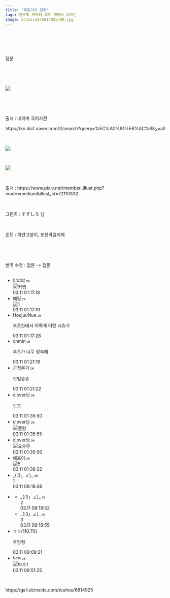 ```yaml
---
title: "후토이치 만화"
tags: 웹코믹 캐릭터_후토 캐릭터_이치린
image: dcinside/6814925/00.jpg
---
```

<div class="article">
<div style="overflow:hidden;">
<p><br/></p><p><br/></p><p>접문 </p><p><br/></p><p style="text-align: left;"><br/></p><p><img src="{{ site.nasurl }}/dcinside/6814925/001.jpg"/><br/></p><p><br/></p><p><br/></p><p>출처 : 네이버 국어사전</p><p>https://ko.dict.naver.com/#/search?query=%EC%A0%91%EB%AC%B8⦥=all<br/></p><p><br/></p><p style="text-align: left;"><img src="{{ site.nasurl }}/dcinside/6814925/002.jpg"/></p><p><br/></p><p style="text-align: left;"><img src="{{ site.nasurl }}/dcinside/6814925/003.jpg"/></p><p style="text-align: left;"><br/></p><p style="text-align: left;">출처 : https://www.pixiv.net/member_illust.php?mode=medium&amp;illust_id=72110332</p><p style="text-align: left;"><br/></p><p style="text-align: left;">그린이 : すずしろ 님</p><p style="text-align: left;"><br/></p><p style="text-align: left;">폰트 : 하얀고양이, 포천막걸리체</p><p><br/></p><p><br/></p><p>번역 수정 : 접분 -&gt; 접문</p> </div></div><div class="comment"><ul class="cmt_list"><li class="ub-content" id="comment_li_16895841"><div class="cmt_info clear" data-article-no="6814925" data-no="16895841" data-rcnt="0"><div class="cmt_nickbox"><span class="gall_writer ub-writer" data-ip="" data-nick="야퍄퍄" data-uid="bluecandy12"><span class="nickname in" title="야퍄퍄">야퍄퍄</span><a class="writer_nikcon"><img alt="갤로그로 이동합니다." border="0" height="11" onclick="window.open('//gallog.dcinside.com/bluecandy12');" src="https://nstatic.dcinside.com/dc/w/images/nik.gif" style="margin-left:2px;cursor:pointer;" title="bluecandy** : 갤로그로 이동합니다." width="12"/></a></span></div><div class="clear cmt_txtbox btn_reply_write_all"><div class="comment_dccon clear"><div class="coment_dccon_img"><img alt="커엽" class="written_dccon" conalt="커엽" src="https://dcimg5.dcinside.com/dccon.php?no=62b5df2be09d3ca567b1c5bc12d46b394aa3b1058c6e4d0ca41648b65fec206edcb0cc9f46001937155477ed09f02049ba53e00c1e8377a13c329eaf9505b4552c2dba32cdb110" title="커엽"/></div><div class="coment_dccon_info clear dccon_over_box" onmouseout="dccon_btn_over(this);" onmouseover="dccon_btn_over(this);" style="display:none;"><span class="over_alt"></span><button class="btn_dccon_infoview div_package" data-type="comment" onclick="dccon_btn_click();" reqpath="/dccon" type="button">디시콘 보기</button></div></div></div><div class="fr clear"><span class="date_time">03.11 01:17:18</span></div></div></li><li class="ub-content" id="comment_li_16895843"><div class="cmt_info clear" data-article-no="6814925" data-no="16895843" data-rcnt="0"><div class="cmt_nickbox"><span class="gall_writer ub-writer" data-ip="" data-nick="메링" data-uid="kocom"><span class="nickname in" title="메링">메링</span><a class="writer_nikcon"><img alt="갤로그로 이동합니다." border="0" height="11" onclick="window.open('//gallog.dcinside.com/kocom');" src="https://nstatic.dcinside.com/dc/w/images/nik.gif" style="margin-left:2px;cursor:pointer;" title="koc** : 갤로그로 이동합니다." width="12"/></a></span></div><div class="clear cmt_txtbox btn_reply_write_all"><div class="comment_dccon clear"><div class="coment_dccon_img"><img alt="1" class="written_dccon" conalt="1" src="https://dcimg5.dcinside.com/dccon.php?no=62b5df2be09d3ca567b1c5bc12d46b394aa3b1058c6e4d0ca41648b65ceb276e257f50934e7faee8fbf6a87f7445b902249a4f8ba3e2dd8fddae6e775c26e43676b243" title="1"/></div><div class="coment_dccon_info clear dccon_over_box" onmouseout="dccon_btn_over(this);" onmouseover="dccon_btn_over(this);" style="display:none;"><span class="over_alt"></span><button class="btn_dccon_infoview div_package" data-type="comment" onclick="dccon_btn_click();" reqpath="/dccon" type="button">디시콘 보기</button></div></div></div><div class="fr clear"><span class="date_time">03.11 01:17:19</span></div></div></li><li class="ub-content" id="comment_li_16895844"><div class="cmt_info clear" data-article-no="6814925" data-no="16895844" data-rcnt="0"><div class="cmt_nickbox"><span class="gall_writer ub-writer" data-ip="" data-nick="HoujuuNue" data-uid="kgkg300"><span class="nickname in" title="HoujuuNue">HoujuuNue</span><a class="writer_nikcon"><img alt="갤로그로 이동합니다." border="0" height="11" onclick="window.open('//gallog.dcinside.com/kgkg300');" src="https://nstatic.dcinside.com/dc/w/images/fix_nik.gif" style="margin-left:2px;cursor:pointer;" title="kgkg3** : 갤로그로 이동합니다." width="12"/></a></span></div><div class="clear cmt_txtbox btn_reply_write_all"><p class="usertxt ub-word">후토한테서 어떡게 이런 시츄가</p></div><div class="fr clear"><span class="date_time">03.11 01:17:28</span></div></div></li><li class="ub-content" id="comment_li_16895850"><div class="cmt_info clear" data-article-no="6814925" data-no="16895850" data-rcnt="0"><div class="cmt_nickbox"><span class="gall_writer ub-writer" data-ip="" data-nick="chmin" data-uid="ub40min"><span class="nickname in" title="chmin">chmin</span><a class="writer_nikcon"><img alt="갤로그로 이동합니다." border="0" height="11" onclick="window.open('//gallog.dcinside.com/ub40min');" src="https://nstatic.dcinside.com/dc/w/images/nik.gif" style="margin-left:2px;cursor:pointer;" title="ub40m** : 갤로그로 이동합니다." width="12"/></a></span></div><div class="clear cmt_txtbox btn_reply_write_all"><p class="usertxt ub-word">후토가 너무 성숙해</p></div><div class="fr clear"><span class="date_time">03.11 01:21:19</span></div></div></li><li class="ub-content" id="comment_li_16895851"><div class="cmt_info clear" data-article-no="6814925" data-no="16895851" data-rcnt="0"><div class="cmt_nickbox"><span class="gall_writer ub-writer" data-ip="" data-nick="근접무기" data-uid="rjsndjss"><span class="nickname in" title="근접무기">근접무기</span><a class="writer_nikcon"><img alt="갤로그로 이동합니다." border="0" height="11" onclick="window.open('//gallog.dcinside.com/rjsndjss');" src="https://nstatic.dcinside.com/dc/w/images/fix_nik.gif" style="margin-left:2px;cursor:pointer;" title="rjsndj** : 갤로그로 이동합니다." width="12"/></a></span></div><div class="clear cmt_txtbox btn_reply_write_all"><p class="usertxt ub-word">보빔츄츄</p></div><div class="fr clear"><span class="date_time">03.11 01:21:22</span></div></div></li><li class="ub-content" id="comment_li_16895891"><div class="cmt_info clear" data-article-no="6814925" data-no="16895891" data-rcnt="0"><div class="cmt_nickbox"><span class="gall_writer ub-writer" data-ip="" data-nick="clover님" data-uid="doevets"><span class="nickname in" title="clover님">clover님</span><a class="writer_nikcon"><img alt="갤로그로 이동합니다." border="0" height="11" onclick="window.open('//gallog.dcinside.com/doevets');" src="https://nstatic.dcinside.com/dc/w/images/fix_nik.gif" style="margin-left:2px;cursor:pointer;" title="doeve** : 갤로그로 이동합니다." width="12"/></a></span></div><div class="clear cmt_txtbox btn_reply_write_all"><p class="usertxt ub-word">토호</p></div><div class="fr clear"><span class="date_time">03.11 01:35:50</span></div></div></li><li class="ub-content" id="comment_li_16895892"><div class="cmt_info clear" data-article-no="6814925" data-no="16895892" data-rcnt="0"><div class="cmt_nickbox"><span class="gall_writer ub-writer" data-ip="" data-nick="clover님" data-uid="doevets"><span class="nickname in" title="clover님">clover님</span><a class="writer_nikcon"><img alt="갤로그로 이동합니다." border="0" height="11" onclick="window.open('//gallog.dcinside.com/doevets');" src="https://nstatic.dcinside.com/dc/w/images/fix_nik.gif" style="margin-left:2px;cursor:pointer;" title="doeve** : 갤로그로 이동합니다." width="12"/></a></span></div><div class="clear cmt_txtbox btn_reply_write_all"><div class="comment_dccon clear"><div class="coment_dccon_img"><img alt="플랑" class="written_dccon" conalt="플랑" src="https://dcimg5.dcinside.com/dccon.php?no=62b5df2be09d3ca567b1c5bc12d46b394aa3b1058c6e4d0ca41648b65fe2246eaf985d76bf80a5714f6b904fc48ba17cd31b67d257810da7fec109b26fe611dd2213f600a5c66b88" title="플랑"/></div><div class="coment_dccon_info clear dccon_over_box" onmouseout="dccon_btn_over(this);" onmouseover="dccon_btn_over(this);" style="display:none;"><span class="over_alt"></span><button class="btn_dccon_infoview div_package" data-type="comment" onclick="dccon_btn_click();" reqpath="/dccon" type="button">디시콘 보기</button></div></div></div><div class="fr clear"><span class="date_time">03.11 01:35:55</span></div></div></li><li class="ub-content" id="comment_li_16895893"><div class="cmt_info clear" data-article-no="6814925" data-no="16895893" data-rcnt="0"><div class="cmt_nickbox"><span class="gall_writer ub-writer" data-ip="" data-nick="clover님" data-uid="doevets"><span class="nickname in" title="clover님">clover님</span><a class="writer_nikcon"><img alt="갤로그로 이동합니다." border="0" height="11" onclick="window.open('//gallog.dcinside.com/doevets');" src="https://nstatic.dcinside.com/dc/w/images/fix_nik.gif" style="margin-left:2px;cursor:pointer;" title="doeve** : 갤로그로 이동합니다." width="12"/></a></span></div><div class="clear cmt_txtbox btn_reply_write_all"><div class="comment_dccon clear"><div class="coment_dccon_img"><img alt="요우무" class="written_dccon" conalt="요우무" src="https://dcimg5.dcinside.com/dccon.php?no=62b5df2be09d3ca567b1c5bc12d46b394aa3b1058c6e4d0ca41648b65fe2246eaf985d76bf80a5714f6b904fc48ba17cd31b67d257810da7fec109b26fe611dd2213f70ba5c66b88" title="요우무"/></div><div class="coment_dccon_info clear dccon_over_box" onmouseout="dccon_btn_over(this);" onmouseover="dccon_btn_over(this);" style="display:none;"><span class="over_alt"></span><button class="btn_dccon_infoview div_package" data-type="comment" onclick="dccon_btn_click();" reqpath="/dccon" type="button">디시콘 보기</button></div></div></div><div class="fr clear"><span class="date_time">03.11 01:35:56</span></div></div></li><li class="ub-content" id="comment_li_16895901"><div class="cmt_info clear" data-article-no="6814925" data-no="16895901" data-rcnt="0"><div class="cmt_nickbox"><span class="gall_writer ub-writer" data-ip="" data-nick="에프이" data-uid="bc6739"><span class="nickname in" title="에프이">에프이</span><a class="writer_nikcon"><img alt="갤로그로 이동합니다." border="0" height="11" onclick="window.open('//gallog.dcinside.com/bc6739');" src="https://nstatic.dcinside.com/dc/w/images/fix_nik.gif" style="margin-left:2px;cursor:pointer;" title="bc67** : 갤로그로 이동합니다." width="12"/></a></span></div><div class="clear cmt_txtbox btn_reply_write_all"><div class="comment_dccon clear"><div class="coment_dccon_img"><img alt="5" class="written_dccon" conalt="5" src="https://dcimg5.dcinside.com/dccon.php?no=62b5df2be09d3ca567b1c5bc12d46b394aa3b1058c6e4d0ca41648b65feb276eb666e917acc86b349c4d8fbf8d63cc5bbbcf47c16842083cfa0fda38523e6138f3ce250511fe76" title="5"/></div><div class="coment_dccon_info clear dccon_over_box" onmouseout="dccon_btn_over(this);" onmouseover="dccon_btn_over(this);" style="display:none;"><span class="over_alt"></span><button class="btn_dccon_infoview div_package" data-type="comment" onclick="dccon_btn_click();" reqpath="/dccon" type="button">디시콘 보기</button></div></div></div><div class="fr clear"><span class="date_time">03.11 01:38:22</span></div></div></li><li class="ub-content" id="comment_li_16896268"><div class="cmt_info clear" data-article-no="6814925" data-no="16896268" data-rcnt="2"><div class="cmt_nickbox"><span class="gall_writer ub-writer" data-ip="" data-nick="_(:3」∠)_" data-uid="opreation"><span class="nickname in" title="_(:3」∠)_">_(:3」∠)_</span><a class="writer_nikcon"><img alt="갤로그로 이동합니다." border="0" height="11" onclick="window.open('//gallog.dcinside.com/opreation');" src="https://nstatic.dcinside.com/dc/w/images/nik.gif" style="margin-left:2px;cursor:pointer;" title="opreati** : 갤로그로 이동합니다." width="12"/></a></span></div><div class="clear cmt_txtbox btn_reply_write_all"><div class="comment_dccon clear"><div class="coment_dccon_img"><span class="replace">1</span></div><div class="coment_dccon_info clear dccon_over_box" onmouseout="dccon_btn_over(this);" onmouseover="dccon_btn_over(this);" style="display:none;"><span class="over_alt"></span><button class="btn_dccon_infoview div_package" data-type="comment" onclick="dccon_btn_click();" reqpath="/dccon" type="button">디시콘 보기</button></div></div></div><div class="fr clear"><span class="date_time">03.11 08:18:46</span></div></div></li><li><div class="reply show"><div class="reply_box"><ul class="reply_list" id="reply_list_16896268"><li class="ub-content" id="reply_li_16896269"><div class="reply_info clear" data-no="16896269"><div class="cmt_nickbox"><span class="gall_writer ub-writer" data-ip="" data-nick="_(:3」∠)_" data-uid="opreation"><span class="nickname in" title="_(:3」∠)_">_(:3」∠)_</span><a class="writer_nikcon"><img alt="갤로그로 이동합니다." border="0" height="11" onclick="window.open('//gallog.dcinside.com/opreation');" src="https://nstatic.dcinside.com/dc/w/images/nik.gif" style="margin-left:2px;cursor:pointer;" title="opreati** : 갤로그로 이동합니다." width="12"/></a></span></div><div class="clear cmt_txtbox"><div class="comment_dccon clear"><div class="coment_dccon_img"><span class="replace">2</span></div><div class="coment_dccon_info clear dccon_over_box" onmouseout="dccon_btn_over(this);" onmouseover="dccon_btn_over(this);" style="display:none;"><span class="over_alt"></span><button class="btn_dccon_infoview div_package" data-type="reply" onclick="dccon_btn_click();" reqpath="/dccon" type="button">디시콘 보기</button></div></div></div><div class="fr clear"><span class="date_time">03.11 08:18:52</span></div></div></li><li class="ub-content" id="reply_li_16896270"><div class="reply_info clear" data-no="16896270"><div class="cmt_nickbox"><span class="gall_writer ub-writer" data-ip="" data-nick="_(:3」∠)_" data-uid="opreation"><span class="nickname in" title="_(:3」∠)_">_(:3」∠)_</span><a class="writer_nikcon"><img alt="갤로그로 이동합니다." border="0" height="11" onclick="window.open('//gallog.dcinside.com/opreation');" src="https://nstatic.dcinside.com/dc/w/images/nik.gif" style="margin-left:2px;cursor:pointer;" title="opreati** : 갤로그로 이동합니다." width="12"/></a></span></div><div class="clear cmt_txtbox"><div class="comment_dccon clear"><div class="coment_dccon_img"><span class="replace">3</span></div><div class="coment_dccon_info clear dccon_over_box" onmouseout="dccon_btn_over(this);" onmouseover="dccon_btn_over(this);" style="display:none;"><span class="over_alt"></span><button class="btn_dccon_infoview div_package" data-type="reply" onclick="dccon_btn_click();" reqpath="/dccon" type="button">디시콘 보기</button></div></div></div><div class="fr clear"><span class="date_time">03.11 08:18:55</span></div></div></li></ul></div></div></li><li class="ub-content" id="comment_li_16896307"><div class="cmt_info clear" data-article-no="6814925" data-no="16896307" data-rcnt="0"><div class="cmt_nickbox"><span class="gall_writer ub-writer" data-ip="110.70" data-nick="ㅇㅇ" data-uid=""><span class="nickname">ㅇㅇ<span class="ip">(110.70)</span></span></span></div><div class="clear cmt_txtbox btn_reply_write_all"><p class="usertxt ub-word">후앙정</p></div><div class="fr clear"><span class="date_time">03.11 09:09:21</span></div></div></li><li class="ub-content" id="comment_li_16896348"><div class="cmt_info clear" data-article-no="6814925" data-no="16896348" data-rcnt="0"><div class="cmt_nickbox"><span class="gall_writer ub-writer" data-ip="" data-nick="박수" data-uid="paranmiso12"><span class="nickname in" title="박수">박수</span><a class="writer_nikcon"><img alt="갤로그로 이동합니다." border="0" height="11" onclick="window.open('//gallog.dcinside.com/paranmiso12');" src="https://nstatic.dcinside.com/dc/w/images/fix_nik.gif" style="margin-left:2px;cursor:pointer;" title="paranmiso** : 갤로그로 이동합니다." width="12"/></a></span></div><div class="clear cmt_txtbox btn_reply_write_all"><div class="comment_dccon clear"><div class="coment_dccon_img"><img alt="박수1" class="written_dccon" conalt="박수1" src="https://dcimg5.dcinside.com/dccon.php?no=62b5df2be09d3ca567b1c5bc12d46b394aa3b1058c6e4d0ca41648b65fea3a283cde70bad3ee5d295fcf3b9ec96b32b58b020c32ae0fb109e90cedff52d5746c39d78141" title="박수1"/></div><div class="coment_dccon_info clear dccon_over_box" onmouseout="dccon_btn_over(this);" onmouseover="dccon_btn_over(this);" style="display:none;"><span class="over_alt"></span><button class="btn_dccon_infoview div_package" data-type="comment" onclick="dccon_btn_click();" reqpath="/dccon" type="button">디시콘 보기</button></div></div></div><div class="fr clear"><span class="date_time">03.11 09:51:25</span></div></div></li></ul></div>
<br/>
<p id="refer">https://gall.dcinside.com/touhou/6814925</p>
<br/>
